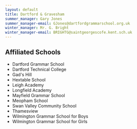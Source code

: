 ```yaml
---
layout: default
title: Dartford & Gravesham
summer_manager: Gary Jones
summer_manager-email: GJones@dartfordgrammarschool.org.uk
winter_manager: Mr. G. Bright
winter_manager-email: BRIGHTG@saintgeorgescofe.kent.sch.uk
---
```


## Affiliated Schools

- Dartford Grammar School
- Dartford Technical College
- Gad's Hill
- Hextable School
- Leigh Academy
- Longfield Academy
- Mayfield Grammar School
- Meopham School
- Swan Valley Community School
- Thamesview
- Wilmington Grammar School for Boys
- Wilmington Grammar School for Girls